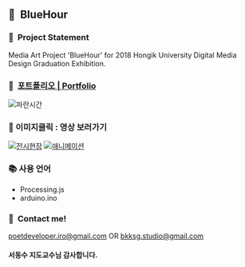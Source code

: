 ## :whale2:&nbsp;&nbsp;BlueHour
### :dizzy:&nbsp;&nbsp;Project Statement
Media Art Project 'BlueHour' for 2018 Hongik University Digital Media Design Graduation Exhibition.

### :monocle_face:&nbsp;&nbsp;<a href="https://drive.google.com/file/d/1p5QxPrdWNiq6GsHxe97zccRekT8T8y-F/view?usp=sharing" target="_blank">포트폴리오 | Portfolio</a>
![파란시간](https://user-images.githubusercontent.com/90435185/205228171-6422033b-c871-422b-b5bd-da8d0c458811.png)
### :running:&nbsp;이미지클릭 : 영상 보러가기
[![전시현장](https://user-images.githubusercontent.com/90435185/205224642-6ce30934-cf33-4a0b-828e-a10dfe5536c5.png)](https://vimeo.com/305223641)
[![애니메이션](https://user-images.githubusercontent.com/90435185/205224667-e38c9ddf-3ed5-41b7-a5a3-8702a1de70e5.png)](https://vimeo.com/301468311)

### :books: 사용 언어
* Processing.js
* arduino.ino

### :calling:&nbsp;&nbsp;Contact me!
poetdeveloper.iro@gmail.com OR bkksg.studio@gmail.com
#### 서동수 지도교수님 감사합니다.
